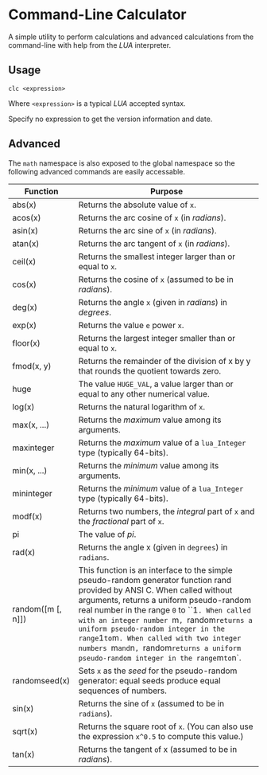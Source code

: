# Command-Line Calculator

A simple utility to perform calculations and advanced calculations from the command-line with help from the *LUA* interpreter.

## Usage
`clc <expression>`

Where `<expression>` is a typical *LUA* accepted syntax.

Specify no expression to get the version information and date.

## Advanced

The `math` namespace is also exposed to the global namespace so the following advanced commands are easily accessable.

| Function | Purpose |
|---|---|
| abs(x) | Returns the absolute value of `x`. |
| acos(x) | Returns the arc cosine of `x` (in *radians*). |
| asin(x) | Returns the arc sine of `x` (in *radians*). |
| atan(x) | Returns the arc tangent of `x` (in *radians*). |
| ceil(x) | Returns the smallest integer larger than or equal to `x`. |
| cos(x) | Returns the cosine of `x` (assumed to be in *radians*). |
| deg(x) | Returns the angle `x` (given in *radians*) in *degrees*. |
| exp(x) | Returns the value `e` power `x`. |
| floor(x) | Returns the largest integer smaller than or equal to `x`. |
| fmod(x, y) | Returns the remainder of the division of x by y that rounds the quotient towards zero. |
| huge | The value `HUGE_VAL`, a value larger than or equal to any other numerical value. |
| log(x) | Returns the natural logarithm of `x`. |
| max(x, ...) | Returns the *maximum* value among its arguments. |
| maxinteger | Returns the *maximum* value of a `lua_Integer` type (typically 64-bits). |
| min(x, ...) | Returns the *minimum* value among its arguments. |
| mininteger | Returns the *minimum* value of a `lua_Integer` type (typically 64-bits). |
| modf(x) | Returns two numbers, the *integral* part of `x` and the *fractional* part of `x`. |
| pi | The value of *pi*. |
| rad(x) | Returns the angle x (given in `degrees`) in `radians`. |
| random([m [, n]]) | This function is an interface to the simple pseudo-random generator function rand provided by ANSI C. When called without arguments, returns a uniform pseudo-random real number in the range `0` to ``1`. When called with an integer number `m`, `random` returns a uniform pseudo-random integer in the range `1` to `m`. When called with two integer numbers `m` and `n`, `random` returns a uniform pseudo-random integer in the range `m` to `n`. |
| randomseed(x) | Sets `x` as the *seed* for the pseudo-random generator: equal seeds produce equal sequences of numbers. |
| sin(x) | Returns the sine of `x` (assumed to be in `radians`). |
| sqrt(x) | Returns the square root of `x`. (You can also use the expression `x^0.5` to compute this value.) |
| tan(x) | Returns the tangent `o`f x (assumed to be in *radians*). |
